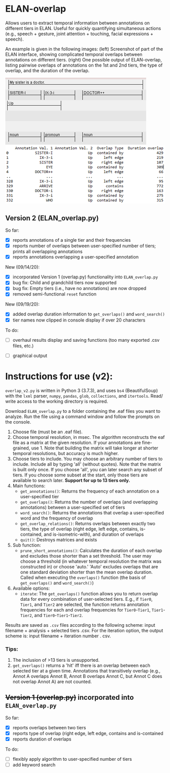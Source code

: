 # ELAN-overlap
Allows users to extract temporal information between annotations on different tiers in ELAN. Useful for quickly quantifying simultaneous actions (e.g., speech + gesture, joint attention + touching, facial expressions + speech).

An example is given in the following images: (left) Screenshot of part of the ELAN interface, showing complicated temporal overlaps between annotations on different tiers. (right) One possible output of ELAN-overlap, listing pairwise overlaps of annotations on the 1st and 2nd tiers, the type of overlap, and the duration of the overlap. 

![Screenshot of ELAN](https://github.com/C-huck/C-huck.github.io/raw/master/images/elan.PNG) ![Screenshot of ELAN](https://github.com/C-huck/C-huck.github.io/raw/master/images/elan2.PNG)


  
## Version 2 (ELAN_overlap.py)
So far:
  - [x] reports annotations of a single tier and their frequencies
  - [x] reports number of overlaps between user-specified number of tiers; prints all overlapping annotations
  - [x] reports annotations overlapping a user-specified annotation
  
 New (09/14/20):
  - [x] incorporated Version 1 (overlap.py) functionality into `ELAN_overlap.py`
  - [x] bug fix: Child and grandchild tiers now supported
  - [x] bug fix: Empty tiers (i.e., have no annotations) are now dropped
  - [x] removed semi-functional `reset` function
  
 New (09/19/20):
   - [x] added overlap duration information to `get_overlaps()` and `word_search()`
   - [x] tier names now clipped in console display if over 20 characters

To do:
  - [ ] overhaul results display and saving functions (too many exported .csv files, etc.)
  - [ ] graphical output


# Instructions for use (v2):
`overlap_v2.py` is written in Python 3 (3.7.3), and uses `bs4` (BeautifulSoup) with the `lxml` parser, `numpy`, `pandas`, `glob`, `collections`, and `itertools`. Read/ write access to the working directory is required. 

Download `ELAN_overlap.py` to a folder containing the .eaf files you want to analyze. Run the file using a command window and follow the prompts on the console. 

1. Choose file (must be an .eaf file).
2. Choose temporal resolution, in msec. The algorithm reconstructs the eaf file as a matrix at the given resolution. If your annotations are fine-grained, use 1. Note that building the matrix will take longer at shorter temporal resolutions, but accuracy is much higher. 
3. Choose tiers to include. You may choose an arbitrary number of tiers to include. Include all by typing 'all' (without quotes). Note that the matrix is built only once. If you choose 'all', you can later search any subset of tiers. If you choose some subset at the start, only those tiers are available to search later. **Support for up to 13 tiers only.**
4. Main functions:
   - `get_annotations()`: Returns the frequency of each annotation on a user-specified tier
   - `get_overlaps()`: Returns the number of overlaps (and overlapping annotations) between a user-specified set of tiers
   - `word_search()`: Returns the annotations that overlap a user-specified word and the frequency of overlap
   - `get_overlap_relations()`: Returns overlaps between exactly two tiers, the type of overlap (right edge, left edge, contains, is-contained, and is-isometric-with), and duration of overlaps
   - `quit()`: Destroys matrices and exists
5. Sub function:
   - `prune_short_annotations()`: Calculates the duration of each overlap and excludes those shorter than a set threshold. The user may choose a threshold (in whatever temporal resolution the matrix was constructed in) or choose 'auto.' 'Auto' excludes overlaps that are one standard deviation shorter than the mean overlap duration. Called when executing the `overlaps()` function (the basis of `get_overlaps()` and `word_search()`)
6. Available options:
   - `iterate`: The `get_overlaps()` function allows you to return overlap data for every combination of user-selected tiers. E.g., if `Tier0`, `Tier1`, and `Tier2` are selected, the function returns annotation frequencies for each and overlap frequencies for `Tier0`-`Tier1`, `Tier1`-`Tier2`, and `Tier0`-`Tier1`-`Tier2`.
   
Results are saved as `.csv` files according to the following scheme: input filename + analysis + selected tiers .csv. For the iteration option, the output scheme is: input filename + iteration number . csv. 

### Tips:

1. The inclusion of >13 tiers is unsupported.
2. `get_overlaps()` returns a 'hit' iff there is an overlap between each selected tier at a given time. Annotations that transitively overlap (e.g., Annot A overlaps Annot B, Annot B overlaps Annot C, but Annot C does not overlap Annot A) are not counted. 

## ~~Version 1 (overlap.py)~~ incorporated into `ELAN_overlap.py`
So far:
  - [x] reports overlaps between two tiers
  - [x] reports type of overlap (right edge, left edge, contains and is-contained
  - [x] reports duration of overlaps
  
To do:
  - [ ] flexibly apply algorithm to user-specified number of tiers
  - [ ] add keyword search
